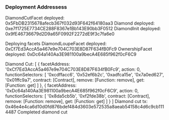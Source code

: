 ### Deployment Addressess

DiamondCutFacet deployed: 0x5FbDB2315678afecb367f032d93F642f64180aa3
Diamond deployed: 0xe7f1725E7734CE288F8367e1Bb143E90bb3F0512
DiamondInit deployed: 0x9fE46736679d2D9a65F0992F2272dE9f3c7fa6e0

Deploying facets
DiamondLoupeFacet deployed: 0xCf7Ed3AccA5a467e9e704C703E8D87F634fB0Fc9
OwnershipFacet deployed: 0xDc64a140Aa3E981100a9becA4E685f962f0cF6C9

Diamond Cut: [
  {
    facetAddress: '0xCf7Ed3AccA5a467e9e704C703E8D87F634fB0Fc9',
    action: 0,
    functionSelectors: [
      '0xcdffacc6',
      '0x52ef6b2c',
      '0xadfca15e',
      '0x7a0ed627',
      '0x01ffc9a7',
      contract: [Contract],
      remove: [Function: remove],
      get: [Function: get]
    ]
  },
  {
    facetAddress: '0xDc64a140Aa3E981100a9becA4E685f962f0cF6C9',
    action: 0,
    functionSelectors: [
      '0x8da5cb5b',
      '0xf2fde38b',
      contract: [Contract],
      remove: [Function: remove],
      get: [Function: get]
    ]
  }
]
Diamond cut tx:  0x46e4e4ca6d10d0fd876bdef484d3603e572535a8aeab54158c4d6c9cb1114487
Completed diamond cut